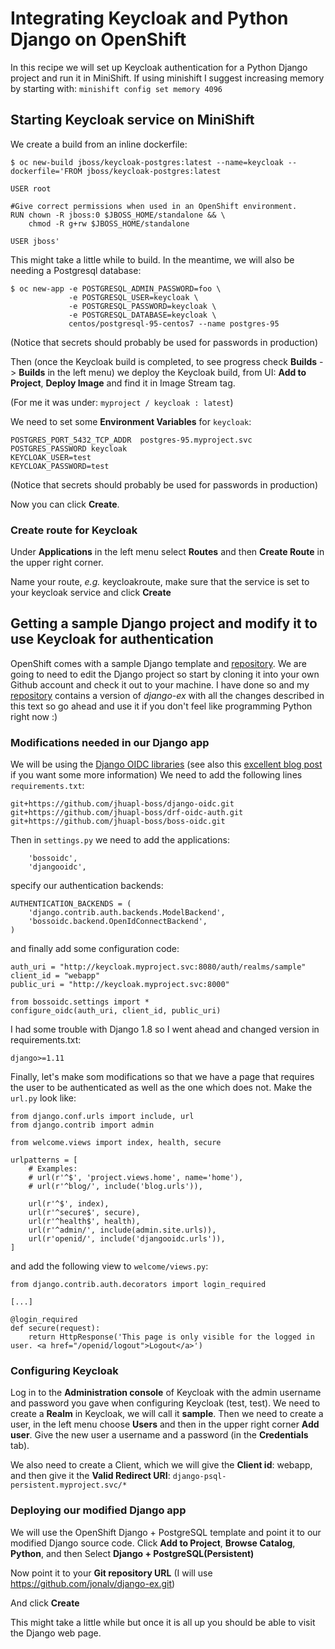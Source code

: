 # Integrating Keycloak and Python Django on OpenShift
In this recipe we will set up Keycloak authentication for a Python Django project and run it in MiniShift. If using minishift I suggest increasing memory by starting with: `minishift config set memory 4096`

## Starting Keycloak service on MiniShift
We create a build from an inline dockerfile:
```
$ oc new-build jboss/keycloak-postgres:latest --name=keycloak --dockerfile='FROM jboss/keycloak-postgres:latest
 
USER root

#Give correct permissions when used in an OpenShift environment.
RUN chown -R jboss:0 $JBOSS_HOME/standalone && \
    chmod -R g+rw $JBOSS_HOME/standalone

USER jboss'
```
This might take a little while to build. In the meantime, we will also be needing a Postgresql database:
```
$ oc new-app -e POSTGRESQL_ADMIN_PASSWORD=foo \
             -e POSTGRESQL_USER=keycloak \
             -e POSTGRESQL_PASSWORD=keycloak \
             -e POSTGRESQL_DATABASE=keycloak \
             centos/postgresql-95-centos7 --name postgres-95
```
(Notice that secrets should probably be used for passwords in production)

Then (once the Keycloak build is completed, to see progress check **Builds** -> **Builds** in the left menu) we deploy the Keycloak build, from UI: **Add to Project**, **Deploy Image** and find it in Image Stream tag.

(For me it was under: `myproject / keycloak : latest`)

We need to set some **Environment Variables** for `keycloak`:
```
POSTGRES_PORT_5432_TCP_ADDR  postgres-95.myproject.svc
POSTGRES_PASSWORD keycloak
KEYCLOAK_USER=test
KEYCLOAK_PASSWORD=test
```
(Notice that secrets should probably be used for passwords in production)

Now you can click **Create**.

### Create route for Keycloak
Under **Applications** in the left menu select **Routes** and then **Create Route** in the upper right corner. 

Name your route, _e.g._ keycloakroute, make sure that the service is set to your keycloak service and click **Create**

## Getting a sample Django project and modify it to use Keycloak for authentication
OpenShift comes with a sample Django template and [repository](https://github.com/openshift/django-ex). 
We are going to need to edit the Django project so start by cloning it into your own Github account and 
check it out to your machine. I have done so and my [repository](https://github.com/jonalv/django-ex)
contains a version of _django-ex_ with all the changes described in this text so go ahead and use it if you don't feel like programming Python right now :)

### Modifications needed in our Django app
We will be using the [Django OIDC libraries](https://github.com/jhuapl-boss/boss-oidc) (see also this [excellent blog post](http://blog.jonharrington.org/static/integrate-django-with-keycloak/) if you want some more information)
We need to add the following lines `requirements.txt`:
```
git+https://github.com/jhuapl-boss/django-oidc.git
git+https://github.com/jhuapl-boss/drf-oidc-auth.git
git+https://github.com/jhuapl-boss/boss-oidc.git
```
Then in `settings.py` we need to add the applications:
```
    'bossoidc',
    'djangooidc',
```
specify our authentication backends:
```
AUTHENTICATION_BACKENDS = (
    'django.contrib.auth.backends.ModelBackend',
    'bossoidc.backend.OpenIdConnectBackend',
)
```
and finally add some configuration code:
```
auth_uri = "http://keycloak.myproject.svc:8080/auth/realms/sample"
client_id = "webapp"
public_uri = "http://keycloak.myproject.svc:8000"

from bossoidc.settings import *
configure_oidc(auth_uri, client_id, public_uri)
```

I had some trouble with Django 1.8 so I went ahead and changed version in requirements.txt:

```
django>=1.11
```
Finally, let's make som modifications so that we have a page that requires the user to be authenticated as well as the one which does not. Make the `url.py` look like:

```
from django.conf.urls import include, url
from django.contrib import admin

from welcome.views import index, health, secure

urlpatterns = [
    # Examples:
    # url(r'^$', 'project.views.home', name='home'),
    # url(r'^blog/', include('blog.urls')),

    url(r'^$', index),
    url(r'^secure$', secure),
    url(r'^health$', health),
    url(r'^admin/', include(admin.site.urls)),
    url(r'openid/', include('djangooidc.urls')),
]
```
and add the following view to `welcome/views.py`:
```
from django.contrib.auth.decorators import login_required

[...]

@login_required
def secure(request):
    return HttpResponse('This page is only visible for the logged in user. <a href="/openid/logout">Logout</a>')
```
### Configuring Keycloak 
Log in to the **Administration console** of Keycloak with the admin username and password you gave when configuring Keycloak (test, test). We need to create a **Realm** in Keycloak, we will call it **sample**. Then we need to create a user, in the left menu choose **Users** and then in the upper right corner **Add user**. Give the new user a username and a password (in the **Credentials** tab).

We also need to create a Client, which we will give the **Client id**: webapp, and then give it the **Valid Redirect URI**: `django-psql-persistent.myproject.svc/*`

### Deploying our modified Django app
We will use the OpenShift Django + PostgreSQL template and point it to our modified Django source code.
Click **Add to Project**, **Browse Catalog**, **Python**, and then Select **Django + PostgreSQL(Persistent)**

Now point it to your **Git repository URL** (I will use https://github.com/jonalv/django-ex.git)

And click **Create**

This might take a little while but once it is all up you should be able to visit the Django web page.


